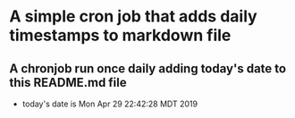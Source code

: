 A simple cron job that adds daily timestamps to markdown file
============================================================
## A chronjob run once daily adding today's date to this README.md file
* today's date is Mon Apr 29 22:42:28 MDT 2019
